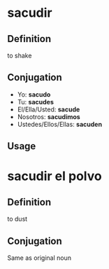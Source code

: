 # sacudir

## Definition
to shake

## Conjugation

- Yo: **sacudo**
- Tu: **sacudes**
- El/Ella/Usted: **sacude**
- Nosotros: **sacudimos**
- Ustedes/Ellos/Ellas: **sacuden**

## Usage
# sacudir el polvo
## Definition
to dust
## Conjugation
Same as original noun